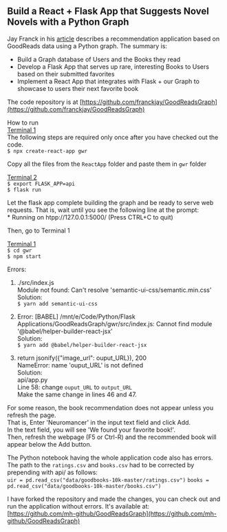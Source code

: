 ## Build a React + Flask App that Suggests Novel Novels with a Python Graph

Jay Franck in his [article](https://towardsdatascience.com/build-a-react-flask-app-that-suggests-novel-novels-with-a-python-graph-9491e714bbdf) describes a recommendation application based on GoodReads data using a Python graph. The summary is:
* Build a Graph database of Users and the Books they read
* Develop a Flask App that serves up rare, interesting Books to Users based on their submitted favorites
* Implement a React App that integrates with Flask + our Graph to showcase to users their next favorite book

The code repository is at [https://github.com/franckjay/GoodReadsGraph](https://github.com/franckjay/GoodReadsGraph)


How to run\
<u>Terminal 1</u>\
The following steps are required only once after you have checked out the code.\
`$ npx create-react-app gwr`

Copy all the files from the `ReactApp` folder and paste them in `gwr` folder

<u>Terminal 2</u>\
`$ export FLASK_APP=api`\
`$ flask run`

Let the flask app complete building the graph and be ready to serve web requests. That is, wait until you see the following line at the prompt:\
\* Running on htpp://127.0.0.1:5000/ (Press CTRL+C to quit)

Then, go to Terminal 1

<u>Terminal 1</u>\
`$ cd gwr`\
`$ npm start`

Errors:
1. ./src/index.js\
Module not found: Can't resolve 'semantic-ui-css/semantic.min.css'\
Solution:\
`$ yarn add semantic-ui-css`

2. Error: [BABEL] /mnt/e/Code/Python/Flask Applications/GoodReadsGraph/gwr/src/index.js: Cannot find module '@babel/helper-builder-react-jsx'\
Solution:\
`$ yarn add @babel/helper-builder-react-jsx`

3. return jsonify({"image_url": ouput_URL}), 200\
NameError: name 'ouput_URL' is not defined\
Solution:\
api/app.py\
Line 58: change `ouput_URL` to `output_URL`\
Make the same change in lines 46 and 47.

For some reason, the book recommendation does not appear unless you refresh the page.\
That is, Enter 'Neuromancer' in the input text field and click Add.\
In the text field, you will see 'We found your favorite book!'.\
Then, refresh the webpage (F5 or Ctrl-R) and the recommended book will appear below the Add button.

The Python notebook having the whole application code also has errors.\
The path to the `ratings.csv` and `books.csv` had to be corrected by prepending with api/ as follows:\
`uir = pd.read_csv("data/goodbooks-10k-master/ratings.csv")`
`books = pd.read_csv("data/goodbooks-10k-master/books.csv")`
    
I have forked the repository and made the changes, you can check out and run the application without errors. It's available at:\
[https://github.com/mh-github/GoodReadsGraph](https://github.com/mh-github/GoodReadsGraph)

